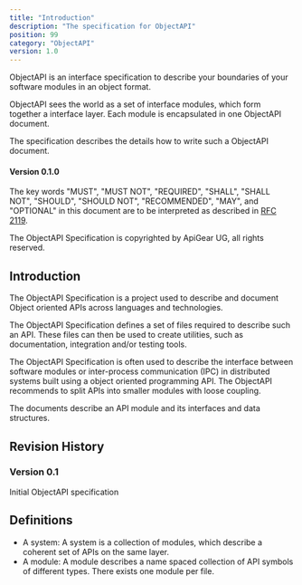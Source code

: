 ```yaml
---
title: "Introduction"
description: "The specification for ObjectAPI"
position: 99
category: "ObjectAPI"
version: 1.0
---
```


ObjectAPI is an interface specification to describe your boundaries of your software modules in an object format.

ObjectAPI sees the world as a set of interface modules, which form together a interface layer. Each module is encapsulated in one ObjectAPI document.

The specification describes the details how to write such a ObjectAPI document.

#### Version 0.1.0

The key words "MUST", "MUST NOT", "REQUIRED", "SHALL", "SHALL NOT", "SHOULD", "SHOULD NOT", "RECOMMENDED", "MAY", and "OPTIONAL" in this document are to be interpreted as described in [RFC 2119](http://www.ietf.org/rfc/rfc2119.txt).

The ObjectAPI Specification is copyrighted by ApiGear UG, all rights reserved.

## Introduction

The ObjectAPI Specification is a project used to describe and document Object oriented APIs across languages and technologies.

The ObjectAPI Specification defines a set of files required to describe such an API.
These files can then be used to create utilities, such as documentation, integration and/or testing tools.

The ObjectAPI Specification is often used to describe the interface between software modules or inter-process communication (IPC) in distributed systems built using a object oriented programming API. The ObjectAPI recommends to split APIs into smaller modules with loose coupling.

The documents describe an API module and its interfaces and data structures.

## Revision History

### Version 0.1

Initial ObjectAPI specification

## Definitions

- A system: A system is a collection of modules, which describe a coherent set of APIs on the same layer.
- A module: A module describes a name spaced collection of API symbols of different types. There exists one module per file.
